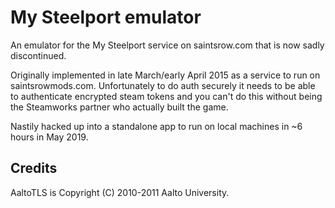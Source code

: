 # My Steelport emulator

An emulator for the My Steelport service on saintsrow.com that is now sadly
discontinued.

Originally implemented in late March/early April 2015 as a service to run on
saintsrowmods.com. Unfortunately to do auth securely it needs to be able to
authenticate encrypted steam tokens and you can't do this without being
the Steamworks partner who actually built the game.

Nastily hacked up into a standalone app to run on local machines in ~6 hours in
May 2019.

## Credits

AaltoTLS is Copyright (C) 2010-2011 Aalto University.